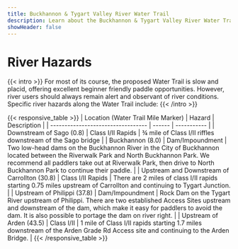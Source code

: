 ```yaml
---
title: Buckhannon & Tygart Valley River Water Trail
description: Learn about the Buckhannon & Tygart Valley River Water Trail hazards.
showHeader: false
---
```


# River Hazards

{{< intro >}}
For most of its course, the proposed Water Trail is slow and placid, offering excellent beginner friendly paddle opportunities. However, river users should always remain alert and observant of river conditions. Specific river hazards along the Water Trail include: 
{{< /intro >}}


{{< responsive_table >}}
| Location (Water Trail Mile Marker) | Hazard | Description |
| ---------------------------------- | ------ | ----------- |
| Downstream of Sago (0.8) | Class I/II Rapids | ¾ mile of Class I/II riffles downstream of the Sago bridge |
| Buckhannon (8.0) | Dam/Impoundment | Two low-head dams on the Buckhannon River in the City of Buckhannon located between the Riverwalk Park and North Buckhannon Park. We recommend all paddlers take out at Riverwalk Park, then drive to North Buckhannon Park to continue their paddle. |
| Upstream and Downstream of Carrollton (30.8) | Class I/II Rapids | There are 2 miles of class I/II rapids starting 0.75 miles upstream of Carrollton and continuing to Tygart Junction. | 
| Upstream of Philippi (37.8) | Dam/Impoundment | Rock Dam on the Tygart River upstream of Philippi. There are two established Access Sites upstream and downstream of the dam, which make it easy for paddlers to avoid the dam. It is also possible to portage the dam on river right. |
| Upstream of Arden (43.5) | Class I/II | 1 mile of Class I/II rapids starting 1.7 miles downstream of the Arden Grade Rd Access site and continuing to the Arden Bridge. | 
{{< /responsive_table >}}